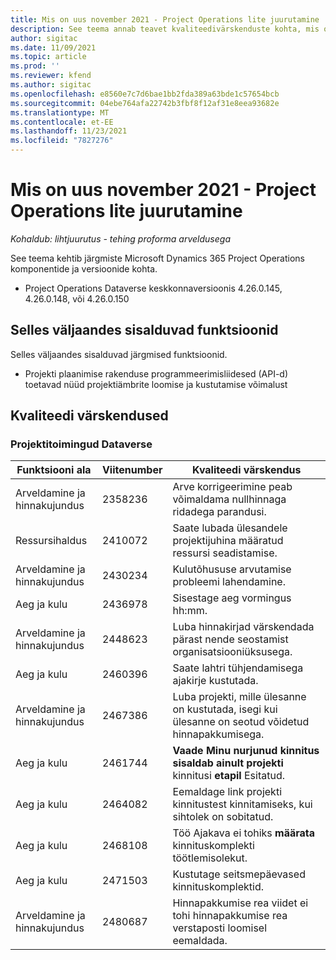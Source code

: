 ```yaml
---
title: Mis on uus november 2021 - Project Operations lite juurutamine
description: See teema annab teavet kvaliteedivärskenduste kohta, mis on saadaval Project Operations lite juurutamise 2021. aasta novembri väljaandes.
author: sigitac
ms.date: 11/09/2021
ms.topic: article
ms.prod: ''
ms.reviewer: kfend
ms.author: sigitac
ms.openlocfilehash: e8560e7c7d6bae1bb2fda389a63bde1c57654bcb
ms.sourcegitcommit: 04ebe764afa22742b3fbf8f12af31e8eea93682e
ms.translationtype: MT
ms.contentlocale: et-EE
ms.lasthandoff: 11/23/2021
ms.locfileid: "7827276"
---
```

# <a name="whats-new-november-2021---project-operations-lite-deployment"></a>Mis on uus november 2021 - Project Operations lite juurutamine

_Kohaldub: lihtjuurutus - tehing proforma arveldusega_

See teema kehtib järgmiste Microsoft Dynamics 365 Project Operations komponentide ja versioonide kohta.

- Project Operations Dataverse keskkonnaversioonis 4.26.0.145, 4.26.0.148, või 4.26.0.150
  
## <a name="features-included-in-this-release"></a>Selles väljaandes sisalduvad funktsioonid

Selles väljaandes sisalduvad järgmised funktsioonid.

- Projekti plaanimise rakenduse programmeerimisliidesed (API-d) toetavad nüüd projektiämbrite loomise ja kustutamise võimalust

## <a name="quality-updates"></a>Kvaliteedi värskendused

### <a name="project-operations-in-dataverse"></a>Projektitoimingud Dataverse

| Funktsiooni ala | Viitenumber | Kvaliteedi värskendus |
| --- | --- | --- |
| Arveldamine ja hinnakujundus | 2358236 | Arve korrigeerimine peab võimaldama nullhinnaga ridadega parandusi. |
| Ressursihaldus | 2410072 | Saate lubada ülesandele projektijuhina määratud ressursi seadistamise. |
| Arveldamine ja hinnakujundus | 2430234 | Kulutõhususe arvutamise probleemi lahendamine. |
| Aeg ja kulu | 2436978 | Sisestage aeg vormingus hh:mm. |
| Arveldamine ja hinnakujundus | 2448623 | Luba hinnakirjad värskendada pärast nende seostamist organisatsiooniüksusega. |
| Aeg ja kulu | 2460396 | Saate lahtri tühjendamisega ajakirje kustutada. |
| Arveldamine ja hinnakujundus | 2467386 | Luba projekti, mille ülesanne on kustutada, isegi kui ülesanne on seotud võidetud hinnapakkumisega. |
| Aeg ja kulu | 2461744 | **Vaade Minu nurjunud kinnitus sisaldab ainult projekti** kinnitusi **etapil** Esitatud. |
| Aeg ja kulu | 2464082 | Eemaldage link projekti kinnitustest kinnitamiseks, kui sihtolek on sobitatud. |
| Aeg ja kulu | 2468108 | Töö Ajakava ei tohiks **määrata** kinnituskomplekti töötlemisolekut. |
| Aeg ja kulu | 2471503 | Kustutage seitsmepäevased kinnituskomplektid. |
| Arveldamine ja hinnakujundus | 2480687 | Hinnapakkumise rea viidet ei tohi hinnapakkumise rea verstaposti loomisel eemaldada. |
